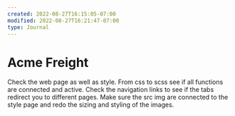 ```yaml
---
created: 2022-08-27T16:15:05-07:00
modified: 2022-08-27T16:21:47-07:00
type: Journal
---
```


# Acme Freight

Check the web page as well as style. From css to scss see if all functions are connected and active. Check the navigation links to see if the tabs redirect you to different pages. Make sure the src img are connected to the style page and redo the sizing and styling of the images.
